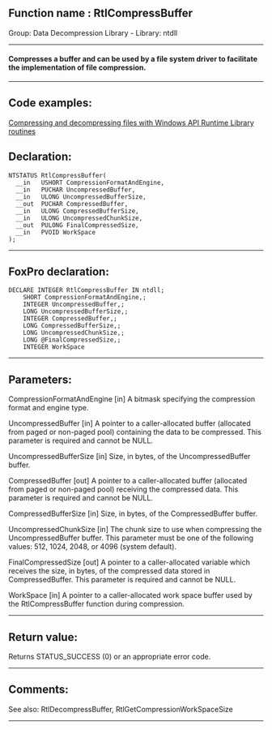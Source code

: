 
## Function name : RtlCompressBuffer
Group: Data Decompression Library - Library: ntdll    
***  


#### Compresses a buffer and can be used by a file system driver to facilitate the implementation of file compression.
***  


## Code examples:
[Compressing and decompressing files with Windows API Runtime Library routines](../../samples/sample_568.md)  

## Declaration:
```foxpro  
NTSTATUS RtlCompressBuffer(
  __in   USHORT CompressionFormatAndEngine,
  __in   PUCHAR UncompressedBuffer,
  __in   ULONG UncompressedBufferSize,
  __out  PUCHAR CompressedBuffer,
  __in   ULONG CompressedBufferSize,
  __in   ULONG UncompressedChunkSize,
  __out  PULONG FinalCompressedSize,
  __in   PVOID WorkSpace
);  
```  
***  


## FoxPro declaration:
```foxpro  
DECLARE INTEGER RtlCompressBuffer IN ntdll;
	SHORT CompressionFormatAndEngine,;
	INTEGER UncompressedBuffer,;
	LONG UncompressedBufferSize,;
	INTEGER CompressedBuffer,;
	LONG CompressedBufferSize,;
	LONG UncompressedChunkSize,;
	LONG @FinalCompressedSize,;
	INTEGER WorkSpace  
```  
***  


## Parameters:
CompressionFormatAndEngine [in]
A bitmask specifying the compression format and engine type.

UncompressedBuffer [in]
A pointer to a caller-allocated buffer (allocated from paged or non-paged pool) containing the data to be compressed. This parameter is required and cannot be NULL.

UncompressedBufferSize [in]
Size, in bytes, of the UncompressedBuffer buffer.

CompressedBuffer [out]
A pointer to a caller-allocated buffer (allocated from paged or non-paged pool) receiving the compressed data. This parameter is required and cannot be NULL.

CompressedBufferSize [in]
Size, in bytes, of the CompressedBuffer buffer.

UncompressedChunkSize [in]
The chunk size to use when compressing the UncompressedBuffer buffer. This parameter must be one of the following values: 512, 1024, 2048, or 4096 (system default).

FinalCompressedSize [out]
A pointer to a caller-allocated variable which receives the size, in bytes, of the compressed data stored in CompressedBuffer. This parameter is required and cannot be NULL.

WorkSpace [in]
A pointer to a caller-allocated work space buffer used by the RtlCompressBuffer function during compression.   
***  


## Return value:
Returns STATUS_SUCCESS (0) or an appropriate error code.  
***  


## Comments:
See also:  RtlDecompressBuffer, RtlGetCompressionWorkSpaceSize   
  
***  

